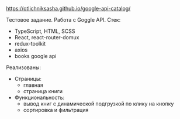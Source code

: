 https://otlichniksasha.github.io/google-api-catalog/

Тестовое задание. Работа с Goggle API. 
Стек:
- TypeScript, HTML, SCSS
- React, react-router-domux
- redux-toolkit
- axios
- books google api

Реализованы:
- Страницы: 
  - главная
  - страница книги
- Функциональность:
  - вывод книг с динамической подгрузкой по клику на кнопку
  - сортировка и фильтрация
